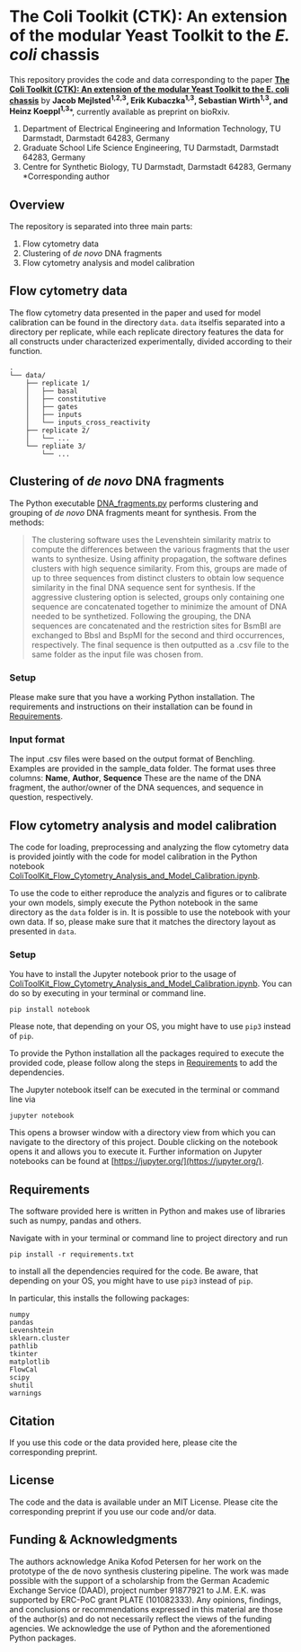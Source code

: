 # The Coli Toolkit (CTK): An extension of the modular Yeast Toolkit to the _E. coli_ chassis

This repository provides the code and data corresponding to the paper [**The Coli Toolkit (CTK): An extension of the modular Yeast Toolkit to the E. coli chassis**]()
 by **Jacob Mejlsted<sup>1,2,3</sup>, Erik Kubaczka<sup>1,3</sup>, Sebastian Wirth<sup>1,3</sup>, and Heinz Koeppl<sup>1,3***</sup>, currently available as preprint on bioRxiv.

1. Department of Electrical Engineering and Information Technology, TU Darmstadt, Darmstadt 64283, Germany
2. Graduate School Life Science Engineering, TU Darmstadt, Darmstadt 64283, Germany
3. Centre for Synthetic Biology, TU Darmstadt, Darmstadt 64283, Germany
*Corresponding author

## Overview
The repository is separated into three main parts:
1. Flow cytometry data
2. Clustering of *de novo* DNA fragments 
2. Flow cytometry analysis and model calibration

## Flow cytometry data
The flow cytometry data presented in the paper and used for model calibration can be found in the directory `data`. `data` itselfis separated into a directory per replicate, while each replicate directory features the data for all constructs under characterized experimentally, divided according to their function. 
```
.
└── data/
    ├── replicate 1/
    │   ├── basal
    │   ├── constitutive
    │   ├── gates
    │   ├── inputs
    │   └── inputs_cross_reactivity
    ├── replicate 2/
    │   └── ...
    └── repliate 3/
        └── ...
```

## Clustering of *de novo* DNA fragments

The Python executable [DNA_fragments.py](DNA_fragments.py) performs clustering and grouping of *de novo* DNA fragments meant for synthesis. From the methods:

>The clustering software uses the Levenshtein similarity matrix to compute the differences between the various fragments that the user wants to synthesize. Using affinity propagation, the software defines clusters with high sequence similarity. From this, groups are made of up to three sequences from distinct clusters to obtain low sequence similarity in the final DNA sequence sent for synthesis. If the aggressive clustering option is selected, groups only containing one sequence are concatenated together to minimize the amount of DNA needed to be synthetized. Following the grouping, the DNA sequences are concatenated and the restriction sites for BsmBI are exchanged to BbsI and BspMI for the second and third occurrences, respectively. The final sequence is then outputted as a .csv file to the same folder as the input file was chosen from.
### Setup
Please make sure that you have a working Python installation. The requirements and instructions on their installation can be found in [Requirements](#requirements). 


### Input format

The input .csv files were based on the output format of Benchling. Examples are provided in the sample_data folder. 
The format uses three columns: **Name**, **Author**, **Sequence**
These are the name of the DNA fragment, the author/owner of the DNA sequences, and sequence in question, respectively. 


## Flow cytometry analysis and model calibration
The code for loading, preprocessing and analyzing the flow cytometry data is provided jointly with the code for model calibration in the Python notebook [ColiToolKit_Flow_Cytometry_Analysis_and_Model_Calibration.ipynb](ColiToolKit_Flow_Cytometry_Analysis_and_Model_Calibration.ipynb).

To use the code to either reproduce the analyzis and figures or to calibrate your own models, simply execute the Python notebook in the same directory as the `data` folder is in.
It is possible to use the notebook with your own data. If so, please make sure that it matches the directory layout as presented in `data`.

### Setup
You have to install the Jupyter notebook prior to the usage of [ColiToolKit_Flow_Cytometry_Analysis_and_Model_Calibration.ipynb](ColiToolKit_Flow_Cytometry_Analysis_and_Model_Calibration.ipynb).
You can do so by executing in your terminal or command line.
```
pip install notebook
```
Please note, that depending on your OS, you might have to use `pip3` instead of `pip`.

To provide the Python installation all the packages required to execute the provided code, please follow along the steps in [Requirements](#requirements) to add the dependencies.

The Jupyter notebook itself can be executed in the terminal or command line via 
```
jupyter notebook
```
This opens a browser window with a directory view from which you can navigate to the directory of this project.
Double clicking on the notebook opens it and allows you to execute it.
Further information on Jupyter notebooks can be found at [https://jupyter.org/](https://jupyter.org/).

## Requirements
The software provided here is written in Python and makes use of libraries such as numpy, pandas and others. 

Navigate with in your terminal or command line to project directory and run
```
pip install -r requirements.txt
```
to install all the dependencies required for the code. 
Be aware, that depending on your OS, you might have to use `pip3` instead of `pip`.

In particular, this installs the following packages:
```
numpy
pandas
Levenshtein
sklearn.cluster
pathlib
tkinter
matplotlib
FlowCal
scipy
shutil
warnings
```


## Citation
If you use this code or the data provided here, please cite the corresponding preprint. 


## License
The code and the data is available under an MIT License. Please cite the corresponding preprint if you use our code and/or data.

## Funding & Acknowledgments
The authors acknowledge Anika Kofod Petersen for her work on the prototype of the de novo synthesis clustering pipeline. 
The work was made possible with the support of a scholarship from the German Academic Exchange Service (DAAD), project number 91877921 to J.M. E.K. was supported by ERC-PoC grant PLATE (101082333). Any opinions, findings, and conclusions or recommendations expressed in this material are those of the author(s) and do not necessarily reflect the views of the funding agencies.
We acknowledge the use of Python and the aforementioned Python packages.